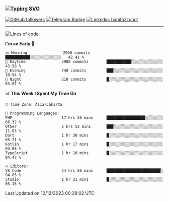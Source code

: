 ### [![Typing SVG](https://readme-typing-svg.herokuapp.com?font=lato&size=22&lines=Hi+There+👋)](https://git.io/typing-svg) 

[![GitHub followers](https://img.shields.io/github/followers/hanifazzuhdi?label=Follow&style=social)](https://github.com/hanifazzuhdi/?tab=follow) 
[![Telegram Badge](https://img.shields.io/badge/-hanif0198-blue?style=social&logo=telegram&link=https://www.t.me/hanif0198/)](https://www.t.me/hanif0198/) 
[![Linkedin: hanifazzuhdi](https://img.shields.io/badge/-hanifazzuhdi-blue?style=flat-square&logo=Linkedin&logoColor=white&link=https://www.linkedin.com/in/hanif-az-zuhdi-69688019b/)](https://www.linkedin.com/in/hanif-az-zuhdi-69688019b/) 

<hr/>

<!--START_SECTION:waka-->
![Lines of code](https://img.shields.io/badge/From%20Hello%20World%20I%27ve%20Written-40.9%20million%20lines%20of%20code-blue)

**I'm an Early 🐤** 

```text
🌞 Morning                2900 commits        ███████████░░░░░░░░░░░░░░   42.41 % 
🌆 Daytime                2980 commits        ███████████░░░░░░░░░░░░░░   43.58 % 
🌃 Evening                748 commits         ███░░░░░░░░░░░░░░░░░░░░░░   10.94 % 
🌙 Night                  210 commits         █░░░░░░░░░░░░░░░░░░░░░░░░   03.07 % 
```


📊 **This Week I Spent My Time On** 

```text
🕑︎ Time Zone: Asia/Jakarta

💬 Programming Languages: 
PHP                      17 hrs 26 mins      █████████████████░░░░░░░░   66.32 % 
Other                    2 hrs 53 mins       ███░░░░░░░░░░░░░░░░░░░░░░   11.03 % 
Dart                     1 hr 30 mins        █░░░░░░░░░░░░░░░░░░░░░░░░   05.71 % 
Kotlin                   1 hr 17 mins        █░░░░░░░░░░░░░░░░░░░░░░░░   04.88 % 
TypeScript               1 hr 10 mins        █░░░░░░░░░░░░░░░░░░░░░░░░   04.47 % 

🔥 Editors: 
VS Code                  24 hrs 56 mins      ████████████████████████░   94.85 % 
Studio                   1 hr 21 mins        █░░░░░░░░░░░░░░░░░░░░░░░░   05.15 % 
```


 Last Updated on 10/12/2023 00:38:02 UTC
<!--END_SECTION:waka-->
